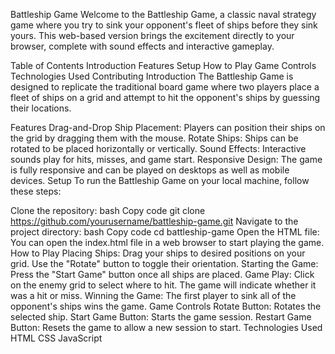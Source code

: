 Battleship Game
Welcome to the Battleship Game, a classic naval strategy game where you try to sink your opponent's fleet of ships before they sink yours. This web-based version brings the excitement directly to your browser, complete with sound effects and interactive gameplay.

Table of Contents
Introduction
Features
Setup
How to Play
Game Controls
Technologies Used
Contributing
Introduction
The Battleship Game is designed to replicate the traditional board game where two players place a fleet of ships on a grid and attempt to hit the opponent's ships by guessing their locations.

Features
Drag-and-Drop Ship Placement: Players can position their ships on the grid by dragging them with the mouse.
Rotate Ships: Ships can be rotated to be placed horizontally or vertically.
Sound Effects: Interactive sounds play for hits, misses, and game start.
Responsive Design: The game is fully responsive and can be played on desktops as well as mobile devices.
Setup
To run the Battleship Game on your local machine, follow these steps:

Clone the repository:
bash
Copy code
git clone https://github.com/yourusername/battleship-game.git
Navigate to the project directory:
bash
Copy code
cd battleship-game
Open the HTML file:
You can open the index.html file in a web browser to start playing the game.
How to Play
Placing Ships: Drag your ships to desired positions on your grid. Use the "Rotate" button to toggle their orientation.
Starting the Game: Press the "Start Game" button once all ships are placed.
Game Play: Click on the enemy grid to select where to hit. The game will indicate whether it was a hit or miss.
Winning the Game: The first player to sink all of the opponent's ships wins the game.
Game Controls
Rotate Button: Rotates the selected ship.
Start Game Button: Starts the game session.
Restart Game Button: Resets the game to allow a new session to start.
Technologies Used
HTML
CSS
JavaScript
